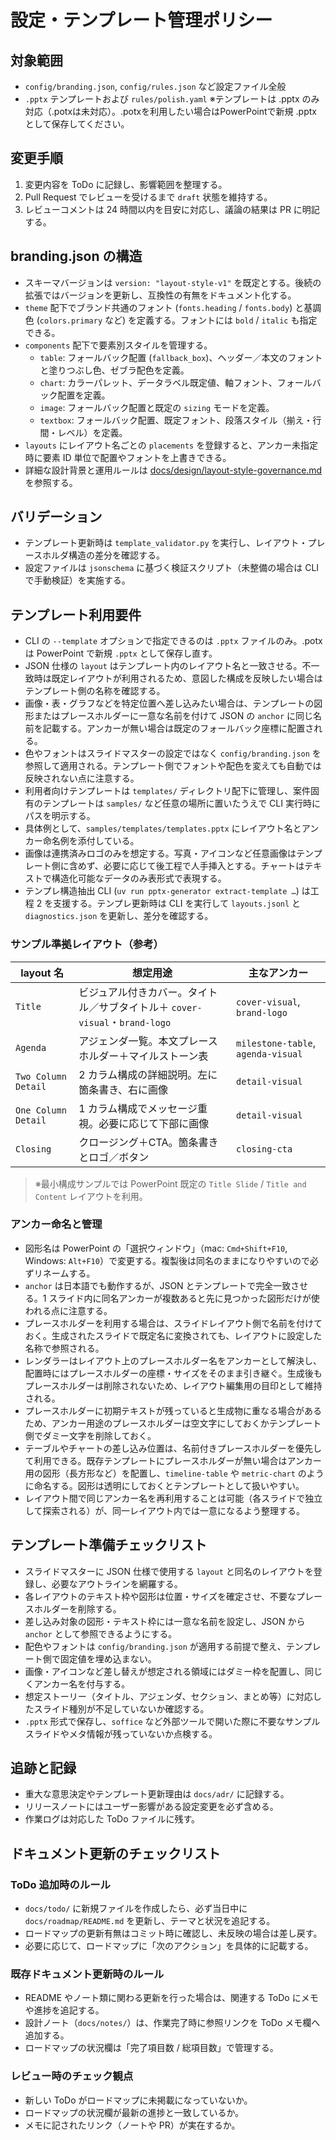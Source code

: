 # 設定・テンプレート管理ポリシー

## 対象範囲
- `config/branding.json`, `config/rules.json` など設定ファイル全般
- `.pptx` テンプレートおよび `rules/polish.yaml`
  ※テンプレートは .pptx のみ対応（.potxは未対応）。.potxを利用したい場合はPowerPointで新規 .pptx として保存してください。

## 変更手順
1. 変更内容を ToDo に記録し、影響範囲を整理する。
2. Pull Request でレビューを受けるまで `draft` 状態を維持する。
3. レビューコメントは 24 時間以内を目安に対応し、議論の結果は PR に明記する。

## branding.json の構造
- スキーマバージョンは `version: "layout-style-v1"` を既定とする。後続の拡張ではバージョンを更新し、互換性の有無をドキュメント化する。
- `theme` 配下でブランド共通のフォント (`fonts.heading` / `fonts.body`) と基調色 (`colors.primary` など) を定義する。フォントには `bold` / `italic` も指定できる。
- `components` 配下で要素別スタイルを管理する。
  - `table`: フォールバック配置 (`fallback_box`)、ヘッダー／本文のフォントと塗りつぶし色、ゼブラ配色を定義。
  - `chart`: カラーパレット、データラベル既定値、軸フォント、フォールバック配置を定義。
  - `image`: フォールバック配置と既定の `sizing` モードを定義。
  - `textbox`: フォールバック配置、既定フォント、段落スタイル（揃え・行間・レベル）を定義。
- `layouts` にレイアウト名ごとの `placements` を登録すると、アンカー未指定時に要素 ID 単位で配置やフォントを上書きできる。
- 詳細な設計背景と運用ルールは [docs/design/layout-style-governance.md](../design/layout-style-governance.md) を参照する。

## バリデーション
- テンプレート更新時は `template_validator.py` を実行し、レイアウト・プレースホルダ構造の差分を確認する。
- 設定ファイルは `jsonschema` に基づく検証スクリプト（未整備の場合は CLI で手動検証）を実施する。

## テンプレート利用要件
- CLI の `--template` オプションで指定できるのは `.pptx` ファイルのみ。.potx は PowerPoint で新規 `.pptx` として保存し直す。
- JSON 仕様の `layout` はテンプレート内のレイアウト名と一致させる。不一致時は既定レイアウトが利用されるため、意図した構成を反映したい場合はテンプレート側の名称を確認する。
- 画像・表・グラフなどを特定位置へ差し込みたい場合は、テンプレートの図形またはプレースホルダーに一意な名前を付けて JSON の `anchor` に同じ名前を記載する。アンカーが無い場合は既定のフォールバック座標に配置される。
- 色やフォントはスライドマスターの設定ではなく `config/branding.json` を参照して適用される。テンプレート側でフォントや配色を変えても自動では反映されない点に注意する。
- 利用者向けテンプレートは `templates/` ディレクトリ配下に管理し、案件固有のテンプレートは `samples/` など任意の場所に置いたうえで CLI 実行時にパスを明示する。
- 具体例として、`samples/templates/templates.pptx` にレイアウト名とアンカー命名例を添付している。
- 画像は連携済みロゴのみを想定する。写真・アイコンなど任意画像はテンプレート側に含めず、必要に応じて後工程で人手挿入とする。チャートはテキストで構造化可能なデータのみ表形式で表現する。
- テンプレ構造抽出 CLI (`uv run pptx-generator extract-template …`) は工程 2 を支援する。テンプレ更新時は CLI を実行して `layouts.jsonl` と `diagnostics.json` を更新し、差分を確認する。

### サンプル準拠レイアウト（参考）
| layout 名 | 想定用途 | 主なアンカー |
| --- | --- | --- |
| `Title` | ビジュアル付きカバー。タイトル／サブタイトル＋ `cover-visual`・`brand-logo` | `cover-visual`, `brand-logo` |
| `Agenda` | アジェンダ一覧。本文プレースホルダー＋マイルストーン表 | `milestone-table`, `agenda-visual` |
| `Two Column Detail` | 2 カラム構成の詳細説明。左に箇条書き、右に画像 | `detail-visual` |
| `One Column Detail` | 1 カラム構成でメッセージ重視。必要に応じて下部に画像 | `detail-visual` |
| `Closing` | クロージング＋CTA。箇条書きとロゴ／ボタン | `closing-cta` |

> ※最小構成サンプルでは PowerPoint 既定の `Title Slide` / `Title and Content` レイアウトを利用。

### アンカー命名と管理
- 図形名は PowerPoint の「選択ウィンドウ」（mac: `Cmd+Shift+F10`, Windows: `Alt+F10`）で変更する。複製後は同名のままになりやすいので必ずリネームする。
- `anchor` は日本語でも動作するが、JSON とテンプレートで完全一致させる。1 スライド内に同名アンカーが複数あると先に見つかった図形だけが使われる点に注意する。
- プレースホルダーを利用する場合は、スライドレイアウト側で名前を付けておく。生成されたスライドで既定名に変換されても、レイアウトに設定した名称で参照される。
- レンダラーはレイアウト上のプレースホルダー名をアンカーとして解決し、配置時にはプレースホルダーの座標・サイズをそのまま引き継ぐ。生成後もプレースホルダーは削除されないため、レイアウト編集用の目印として維持される。
- プレースホルダーに初期テキストが残っていると生成物に重なる場合があるため、アンカー用途のプレースホルダーは空文字にしておくかテンプレート側でダミー文字を削除しておく。
- テーブルやチャートの差し込み位置は、名前付きプレースホルダーを優先して利用できる。既存テンプレートにプレースホルダーが無い場合はアンカー用の図形（長方形など）を配置し、`timeline-table` や `metric-chart` のように命名する。図形は透明にしておくとテンプレートとして扱いやすい。
- レイアウト間で同じアンカー名を再利用することは可能（各スライドで独立して探索される）が、同一レイアウト内では一意になるよう整理する。

## テンプレート準備チェックリスト
- スライドマスターに JSON 仕様で使用する `layout` と同名のレイアウトを登録し、必要なアウトラインを網羅する。
- 各レイアウトのテキスト枠や図形は位置・サイズを確定させ、不要なプレースホルダーを削除する。
- 差し込み対象の図形・テキスト枠には一意な名前を設定し、JSON から `anchor` として参照できるようにする。
- 配色やフォントは `config/branding.json` が適用する前提で整え、テンプレート側で固定値を埋め込まない。
- 画像・アイコンなど差し替えが想定される領域にはダミー枠を配置し、同じくアンカー名を付与する。
- 想定ストーリー（タイトル、アジェンダ、セクション、まとめ等）に対応したスライド種別が不足していないか確認する。
- `.pptx` 形式で保存し、`soffice` など外部ツールで開いた際に不要なサンプルスライドやメタ情報が残っていないか点検する。

## 追跡と記録
- 重大な意思決定やテンプレート更新理由は `docs/adr/` に記録する。
- リリースノートにはユーザー影響がある設定変更を必ず含める。
- 作業ログは対応した ToDo ファイルに残す。

## ドキュメント更新のチェックリスト

### ToDo 追加時のルール
- `docs/todo/` に新規ファイルを作成したら、必ず当日中に `docs/roadmap/README.md` を更新し、テーマと状況を追記する。
- ロードマップの更新有無はコミット時に確認し、未反映の場合は差し戻す。
- 必要に応じて、ロードマップに「次のアクション」を具体的に記載する。

### 既存ドキュメント更新時のルール
- README やノート類に関わる更新を行った場合は、関連する ToDo にメモや進捗を追記する。
- 設計ノート（`docs/notes/`）は、作業完了時に参照リンクを ToDo メモ欄へ追加する。
- ロードマップの状況欄は「完了項目数 / 総項目数」で管理する。

### レビュー時のチェック観点
- 新しい ToDo がロードマップに未掲載になっていないか。
- ロードマップの状況欄が最新の進捗と一致しているか。
- メモに記されたリンク（ノートや PR）が実在するか。
